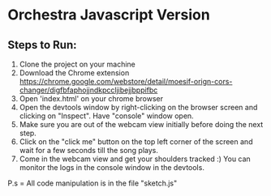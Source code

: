 # Orchestra Javascript Version

## Steps to Run:

1. Clone the project on your machine
2. Download the Chrome extension https://chrome.google.com/webstore/detail/moesif-orign-cors-changer/digfbfaphojjndkpccljibejjbppifbc
3. Open 'index.html' on your chrome browser
4. Open the devtools window by right-clicking on the browser screen and clicking on "Inspect". Have "console" window open.
5. Make sure you are out of the webcam view initially before doing the next step.
6. Click on the "click me" button on the top left corner of the screen and wait for a few seconds till the song plays.
7. Come in the webcam view and get your shoulders tracked :) You can monitor the logs in the console window in the devtools.


P.s = All code manipulation is in the file "sketch.js"
